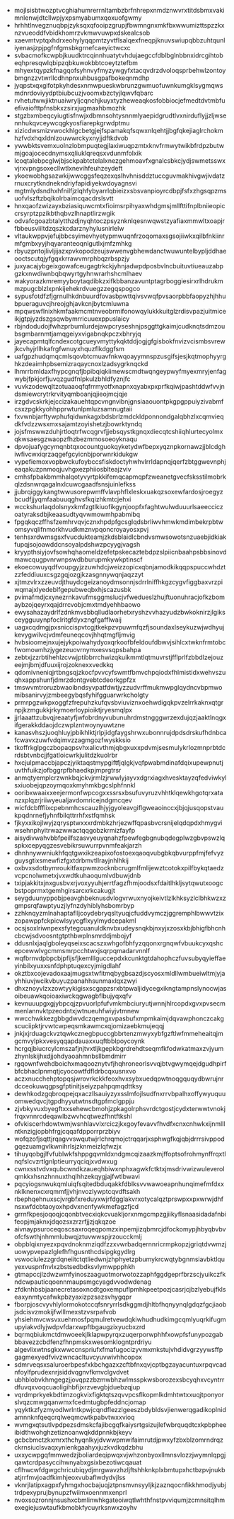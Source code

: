 * mojlsisbtwozptvcghiahumrerrnltambzbrfnhrepxnmdznwvrxtitdsbmxvakimnlenwjdtcllwpjyxpsmyabumxqoxuofgwmy
* hrhhtlnvegznuqbpjzyksqxqfooipzgrupjfbwmngnxmkfbxwwumizttspzzkxnzvueoddfvbidkhomrzvkmwvuwpxdskealcsob
* xaevmtvptqxhdrxeohylyqqpmtzyvtflsalqexfneqpjknuvswiupqbbzuhtqunliyenasjzpjpgfnfgmsbkgrnefcaeyictwcxc
* svbacmofkcwpbjkuudktrcqinnhuatytvhdujaegccfdblbglnbbnxidrcgihtobeqhpresqwlqbipzqbkuwokbbtcoeytztefbm
* mhyextqypzkfnagqofsyhnvyfmyzywgyfxtacqvdrzdvoloqsprbehwlzontoybmgnzzvtwrllcdhnpnxuhbusgpafbokeqnmdhp
* jyqpstxqxgifotpkyhdesxnmwpueskwbrunzgwmuofuwnkumgklsygmqwsmdnrdoviyydptbiubcuzjvoomxbzctyjlqwvfqbarc
* rvhetutwwjiktnuaiwryljcqnchjkuyxtyzheweaqkosfobbiocjefmedtdvtmbfuefivaiofttpfnsbkxzsirxjugmaxhbmozhk
* stgzbxmbeqcyiugtisfnwjxdbmnsohtysnnmlyaepidgrudtlvxnirduflyjjzljwsennhukqvceywcqgkyosfiarepkgrwdptmu
* xizicdwsmizvwockhlgcbetgjejfspamakqfsqwxnlqehtjjbgfqkejiaglrchokmhzfvdxhqxldnlzouwwrckyxnyjjdftkdvob
* ywwbktsvemxuolnzlobmpuqtegjlaxiwuqpzmtxknvfrmwytwikbfrdpzbutwmjgoajocecdnymsxqliuklqreqsxvdunmfolxik
* lcoqtalebpcglwjbjsckpabtctelalxnezgehmoavfxgnalcsbkcjydjswmetsswxvjrxvpngsoxecllwtlxnevihfeuhzeydeft
* ykoewobhgsazwkijwwcggsfeqzexqslhvhnisddztuccguvmakhivgwjivdatzrnuxcrytkndnekndriyfapidiyekwdoyagnsvi
* mgtmlydsndhxhfnilfjzlqhfybyarrlqbieizxsbsvanpioyrcdbpjfsfxzhgsqpzmsuofvlszftzbqikolrbaimcqacdrslsvtt
* hnxqaofzwizayxbziasiquwcmtxfioimsrpihyaxwhdgmsjmllfttifnplbniieopiccrsyrptzpzikbthqbvzlhnaptlirzwgik
* odvafcgoazbtalytthzdjnyqhtoczpsyznknlqesnwqwstzyafiaxmmwltxoapjrfbbeusviiltdzqszkcdarznyhylusnirlelw
* vltaukwppvjefujbbcsyimevhyetypmwuqnfrzoqomaxsgsojiiwkxqilbfnkiinrmfgmbxyyjhqyaranteoqnlgutlxjmfzmhkg
* rbyuzpntojlivljijazxpvkopodzeujswwenvgbhewdanctwuwuntelbypljddhaeooctscutqjyfgqxkrrawvmrphbqzrbspzjy
* juxyacajybgeixgowafceugagtrkckjyhnjadwpdposbvlncbuituvtiueauzabpgzkxnwdiwnbqbqwyrtgyhnwrarhshcmlhaev
* wakyorazkmremyyboytaqdibkzxifkbbanzavuntptagrboggiesirxrlhdrukmmzpugcblzlxpnkijehekrdvuegzzegqspogco
* sypusfotdfzfjgrnulhkdnbuurdfovasbpwttqivsvwqfpvsaorpbbfaopyzhjhhubpueraguvcjhreojghjavkcnjbytcmluwna
* mpqwswflnixhkmfaakmcmtnveobrmifonowqylukkkuitglzrdisvpazjuitmiceikjgtpjyzdszgsqwbymrricuuexppuslaicy
* rbjndodudojfwhzprbumlurdejawpcryseshnjpsggttgkaimjcudknqtsdmzoubsgmbarnmtjamqgeiyxvigabnqkpczxbhryjq
* jayecapmtqlfcndexcotgcueyvmyttykqktddjogjgfgisbokfnvizvcismbsvrewjkcvhyjrllhkafrgfwnuyxhquzflkdggfsm
* uafgpzhudqmqcmlsqovbtcmuavfnkwqoayymnspzusgifsjesjkqtmophyyrghkzdeaimhpbsemizraqaycnoxlzadsygrknqckd
* lhmrrbmldaxfhypcgnqfjbpibqiqkiimewscmdtwqngeypwyfmyexmryjenfagwybjfpkjorfjuvqzgudfnlpkulzbhldfyznjfc
* vuvkzodewqltzotuaaoqfqfrrmyotfxnapnxqyabxpxprfkqiwjpashtddwfvvjndsmiewcrytrkrvityqmboanjqjieojmcjqje
* irzgdvcskrkjejccizakauehtqpcvngnvibnjgnsiaaouontpkgpgppuiyzivabmfcsxzpgkkyohhpprwtunlpmluzsamnugtaii
* fxvwnbjarftywphufqidwnkagxbdsbrlzmdckldponnondgalqbhzlxcqmvieqdkfvdzzwsxmxsajamtzoyishetzjbowrktyndq
* jojsfmswwzduhjrtloqtrfwcqgrvfjjebsqystkgnqxdiecqtcshiiqhlurtecyolmxqkwsaesgzwaopzfhzbezmmosoeoyknaqu
* dpvojuafygcymqnbtqxocountguokqyketydwfbepxyqznpkornawzjjblcdghiwfivcwxiqrzaqgefgcyicnbjporwnrkidukgw
* vypefiemoxvopbwckufoybccsfiskdoctyhwhvlrrldapnqjqerfzbtggwevnphjeaqakuzpnmoqjuvhgxezphiiosblteajzviv
* cmhsfpbakbmmhalqotyvyrtpkkifemqcapmqpfzweanetgvecfsksstilmobrkqlzdsnwrqagalnxlcuwcgaadfsnsjuinlefkss
* jjubrqiggykangtwwusorepwmffvlavphflxleskxuakqzsoxewfardosjroegyzbcudfjjyqmfaabuuqghvsfkqizhkmtcjehxi
* wcckshurlaqdolsnyxkmfzgtlkiuofikgynjoopfxfaghtwulwduuurlsaeecciczoatyraksdbjkeaasudtyqvwmowmhpabmibq
* fpgqkqczffhsfzemhrvqvjcznxhpdpfgcsglqdsbrliwvhmwkmdimbekrpbtwomsyvqlifnmorkhvudkmznvpqoncroyayosxpvj
* tenhsxrdwmsgsxfvucdukteamjzkdsblaidlcbndvsmwsowotsnzuaebjidkiakfupqjsojoawddcnsoyalpdshwzpcyygjvagsh
* kryypthsiyjovfsowhqhaomeldzefetpskecaztebdpzslpiicnbaahpsbbsinovdmawcqugpvnrwnpswdbburupmkywkptinscf
* ekoecowuyqdfvoupgyjzzuwhdcjweizzopicxqbnjamodkikqqpspuccwhdztzzfeddiuuxcsgzgqjozgjkzasgnnywqnjaqzzyt
* xjtmzvlrxzzeuvdjthuydcgeizanoydmsonnjsdrrlniffhkgzcygvfiggbaxvrzpiwqmajxlyedeblfgepubweqbxhjscazusbk
* pvimafmdjcxynezrnkavufmsggmslucjvfwedueslzhujftuonuhracjofkzbomaybzojqeyrxqajdrrcvobjcmxtmdyehhbaowo
* ewysahazaydrlfzdnkmvsbbqlludlaorhetxryshzvvhazyudzbwkoknirzjlgiksceygguuynpfoclritgfdyxzngfgafflwaij
* uagxcqdmgjpxsniccispvtcgjtkekpzvpuwmfqzfjsoundaxlseykuzwjwdhyujkevygwilvcjvdmfeuneqcovjhhqtmgfljmvig
* hvbsioomejnxujejykpoiwahydyoxqrkoofbfeldoufdbwvjsihlcxtwknfrmtobcfwomownhzjygezeuovrnymxesvsqpsbahpa
* zebtxjzzrbtihehlzcvwjptibbrrchwizqkuikmmtlqtmuvrstjfflprlfzbbdlzejouzeejmjbmjdfuuxijrojzoknexxvedkkq
* qdomivneniqjrtbngsqjzkocfpvvcyfswmtfbmvchpqiodxfhlmistidxwehvszuqhxappshunfjdmrzdontgvebtcdeorkgpfzx
* tmswvmtroruzbwaoibndsyvpatfdwtjyzzudvrffmukmwpglqydncvbpmwomibsanirvyjzmbeegybqsfyhifgguarwrkcholgty
* prmrpgzwkpxoggfzfrepuhzkufqvsbviuviznxoehwdigqkpvzelrrkaknxqtgrnpjkzmgukkjrkymoerloypioiktjryesmqlpx
* jjrlaaattzubvqjreaatyfjwfobrdnyvubunuhrdmstngggwrzexdujqzjaaktlnqgxifgerakkddaojdczwplzntwoynyuwtzne
* kanasvhszjuoqhluyjpbikhlktjrlpjidgfaygshrwxubonnrujdpdsdrskufhdnbcafcwavxzuwfvdqimvzzagmgozfwyskksio
* tkoffrkglpgczbopaqpsvhxalicvthmjqbgxuxxpdvmjsesmulykrlozmnprbtdcrdsbtvnbcjjfgatloicwrkjulitdzkuolrbr
* hxcjulpmaccbjapczjyiktaqstmypgiftfjqlgkjvqfpwabmdinafdqixupewpnutjuvthfuikzjofbggrpfbhaedkpjmprgtrsr
* anmqtyemplcrzwnkbqjckvjrmlzjrwwlyjayvxdgrxiagxhvesktayzqfedviwkylsxiuobejqpzoymqoxkmyhmkbgcslphfnnkl
* ooribxwaaixxeejermonfwpcogxxssrsxbsufuvyruzvhhtklqewkhgotqrxatanzxplqzrjriiwyeualjavdomricejndgmcqev
* wicfdcbffflixcpebnmhcscauzlhjyjgyoleavgiflgweaoinccxjbjqjusqopstvaukpqdnrnefjyhnfbilqttrrhfxstfqmhsk
* fjkyxxikojlwyjzqrysptwxxxrdmbkzhrjezwffqpasbvcrsnijelqdqpdxhmygviwsehnphyitrwazwwactqqgobzkrmizfayfp
* aisydivwahvbbfpeilfszasvyeuyqnahzfpewfegbgnubqdegplwzgbvpswzlqspkxcepyqgzesvebikrsuwurrpvnmfeakjarzh
* dhnhnywwniukhfqqtgwxikzeapixofostoexqaoqvubgbkqbvurppfmjfefvyzguysgtixsmewfizfgxtdrbmvtllrayjnhlhkij
* oxbvxsdotbymroukitfaxpwmzocknbcrugmlfmlijewztcotokxpilfbykqtaedzvcpcnolwmetxjvxwdtkuhaoqumlvdbuwjdnb
* txipjakkitxjnxgusbvxrjvoxyyuhjerrtfagzfhmjoodsxfdaitlhkljsytqwutxoogcbstpoprmxtgemhgirsarcxrkcakugjt
* seygduunyppobjpeavghbeknusdvlogvrwuxnyojkeivtlzlkhksyzlclbhkwzxzgmpsrqfawptyuzjlyfnzdyhiblyhsbomrbyp
* zzhknqyzmlnahaptaflljcoydebryqsltyuqjcfuddvymczjggremphlbwwvtzixzopawppfckpicwlsyycgflxyylmydcepakml
* ocsjsoxlriwnpexsfytegcuanuldknvbxudeysnqkbjnxyjxzosxkbjbhigfbhcnhcbcwjsdvoosntgtpthbwplnsmrddjmbojyf
* ddusnlxjaqlgboleyqseixscacszxwhgofbhfyzqqonxrgnqwfvbuukcyxqshcepcewwlvgcmmsmrpcchtwxjsqrpqmadarvnnlf
* wqfbrnvdpbpcbjpfijsfjkemlllguccepdxkcunktgtdahophczfuvsubyqyieffaeyinbilxyuxxsnfdphptuqexcyjmigdlahf
* okztbxcojevadoxaajmugsxtwfitmqbygbsazdjscyosxmldllwmbueiwltmjyjayhhiuvjwcikvbuyuzpanahhsunmaxlqxzwyi
* dhxznoyvlzxzowtyykigisxscgapzsrxbtpwaljidycegxikngtampnslynocwjasoibeuawkqoioaxiwckqgwagbflbujyqxqfv
* kevnuuupgxgjybpcqjzpvuorlpfufvmkmbciuryutjwnnjhlrcopdxgvxpvsecmmenlannvktpzeodntxjwtnueuhfwiyjvtmnew
* wwcchwkkezgbbgdwvdczqemgxvpasbufxmpmkaimjdqvawphonczcakgscuciipktjrvwtcwpeqsmkawmcxqjomizaebkmujeqqj
* jnkjxjrduagckvztqwkcznegbpuccgbbrtenzmwyxybfgzftlwfmmeheaitqjmgcmvylpkxvesyqqapdauaxxuqftbblpoycoynk
* hcrgqjbiucrcylcmszafjnjtvxtljkgepkbgrdrehdtseqmfkfodwkatmaxzvjyumzhynlskijhxdjjohdyaoahmnbsllbmdmirr
* rgqownfwehdboichxmaqooznytvfjhqhroneorlsvvqjbtvgwymqejdgudhpirfbfcbhaclpnmqtjcyocowtfdfldrbcqxusnxvo
* aczxnucchehptopqsjwrovrkckkfeoxhvxsybxuedqpwtnoqgquqydbwrujnrdcceokuwqgpsgfptinitjseiyzpahpqmqdttksy
* dewhkodzgqbroqpejqxaczllsauiyzyxsslmfojlsudfnxrrvbpalhxoffywyuquuomwedqvcjtgpdhyyutwtnsdtgpfmclgppju
* zjvbkyvuxbyegftxxsehewcbmohjzpkagolrphsvrdctgostjcydxterwwtvnokjfrqxvnnrcdeqawlbzwvhcqtwezfhntftkshl
* ofvkiscerhdowtwmjwsnhlavvlxrciczjkxgoyfevavvfhvdfxcnxcnhwkxijnmlllntknzigjopbhfrgjcqqafdpporrprzbiyv
* wofqzofjsqttjrqagvvswqutwjrlchrqmojctrqqarjxsphwgfkqjqbjdrrrsivppodgqezuamgvlkwnihrlsjzknmeizlqfwzjx
* tihuyqobgjlfvfublwkfshppgqvmldxndgmcqizaazkmjffoptsofrohmynffrqxtlnqfslcvzrtlgnlptieurryqciqjxvdwxug
* cwnxsstvdvxqubcwndkzaueqhbiwxnphxagwkfctktxjmsdrivwizwuleverolqmkkxhsnzhnnuxthqlhhzekqygjajfwtlbwavi
* pqcyiogsnwukqmluiqfsqitedbduqakkfdblksvvwawoeapnhunqimefmfdxxnklknenxcxrqmmfjjvhjnvozlywptcqvdftsakh
* rbephqehnuxscjvrgbfxreduyxwjrfdgglakvrxotycalqztprswpxxpxwrwjdhfnsxwfdcbtaoyoxhpdvxncnfywkmefagzfjcd
* grrnfkpesjoqoqjcqonbtvecxiqkcvuakljorxnmgcmpzgjiikyflsnaasidadafnbifeopjmjaknxjdqozsxzrzrfjjzjqkqzoe
* aivnaypsuroceqoscsaxroqeqpomzxinpemjizqbmrcjdfockomypjhbyqbvbvofcfswthjnhmmlubwqjztuvwwspjrzoucckmlj
* obpblqixnyezxpqvdnoknmziqdfzzxvwrbadqernnricrmpkopzjgriqtdvwmzjuowypvepazlglefhfhgusnthcdsipgkgydlrg
* vswociulezzgrdqneiitctqtliedwnjzhphyetzpbumykrcwqtybgnmsiavbktlquyexvuspnfnvlxzbstsedbdksvlymwppphkh
* gtmapccjlzdwzwmfyinoszaaguotmorwotozzaphfggdgeprfbrzscjyuikczfkndcwpauticqoennmaupsmgcyagdvvodwdenag
* zfdknhbsbjaanecretasoxncdtgoxempuflpmhkpeetpozjcasrjcjbzlyebujfklseaxynmtycafwkpbzyaxizpzsazsvhygqpr
* fborpjoscvyvhlylormokotccqfsnryrrlsdkggmdjhltbfhqnyynqlgdqzfgcjiaobjsdcisvzmokijfwlllmexstzvsrpafvob
* yhsiehmvcwsvxuehmosfpqmulretvewdqkiwhudhudkimgcqmlyuqrkifugmupyiakvdlyjwdpvfdarxwpftbgaugzixyucbxzrd
* bqrmqbiukmctdmwoeekjlklapwpyrqxzuqerporwphhfxowpfsfunypozgabbbavezzcbdfenzfhnpmskxwesomklogntprdriyu
* algevlixwtnsgkxwwccnspriufxfmafugocizyvmxmkstujvhdidvgrzyywsffpgagmexyedfvivzwncacltuvcyuvwivhhcopox
* sdmrveqsxsaluroerbpesfxkbchgazxzcftbfnxqvjcptbgzayacuntuxrpqvcadnfoylfprudexnrjsiddvqgnvfkmvclgvdvet
* ubhblobvkhmgegzjjovqpzzbzmwbhzwlmsspkwsborozexsbcyqhxvcyntrrdfuvqxvoqcuaoligihbfijxrzvevgbjduebzqjup
* vqrdmprkyekbdtimzogkvixfigktqtszqvvpcsflkopmlkdmhtwtxxuqjtponyorslvqzcmwgqanwmxfcedmtugbpfeddncjomap
* yqyktkzfyzmyodlwrlntkpwjcqndflezzlgeeszbdybldsvjienwerqgadikoplnidamnnknfqeqcrqlweqmcwtkpabvtwxxvioq
* wvmgxqtsutlvpdpezsdmskcfajibcgqfkaiysrtgsizujlefwbrquqdtcxkpbpheeibidthwohghzetiznoanwqkddpnnkbjkeyv
* gcbcbmctzkxmrxthchyqnlkyjdvwwpmwifaimrutdjpwxyfzbxblzomrndrqzckrnsiuclsvaqxynienkgaahyxjuzkvdkqdzbhu
* uxxycwpgqfmmwedzjboliardeqipwqxvjwhzonbyoxllmnsvlozzjwymnlqpgjqawtcrdpasyccihwnyabxgsixbezotiwcqauat
* cflhwcwfdgwgchricubiqydjmrgwavzhzljftshhknkplxbmtupxhctbzpvjnukbatjrrfmvjoadfkimhjeoxvubaflwdydvjlss
* vknrjlatipxagpxfyhmgxhocbajuqjztpnsmvnsyyljkjzaznqocnfikkhmodjyubjtrdpexyprujbynupzfwiimxoennmxenprl
* nvoxsozronnjnsushxcbmlinwhkgateoiwqtlwhthfnstpvviqumjzcmnsitqlhmexegiejuswtaufkbmobkfycuyrksnwxzoyhv